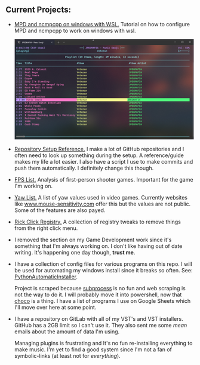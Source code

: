 ## Current Projects:

- [MPD and ncmpcpp on windows with WSL.](https://github.com/zX3no/ncmpcppOnWindows)
  Tutorial on how to configure MPD and ncmpcpp to work on windows with wsl.

  ![](https://github.com/zX3no/zX3no/blob/main/Images/ncmpcpp.png?raw=true)

- [Repository Setup Reference.](https://github.com/zX3no/zX3no/blob/main/Writing/Repo%20Setup.md)
  I make a lot of GitHub repositories and I often need to look up something during the setup. A reference/guide makes my life a lot easier. I also have a script I use to make commits and push them automatically. I definitely change this though.

- [FPS List.](https://github.com/zX3no/zX3no/blob/main/Writing/FPS%20List.md)
  Analysis of first-person shooter games. Important for the game I'm working on.

- [Yaw List.](https://github.com/zX3no/zX3no/blob/main/Writing/Yaw%20List.md)
  A list of yaw values used in video games. Currently websites like www.mouse-sensitivity.com offer this but the values are not public. Some of the features are also payed.

- [Rick Click Registry.](https://github.com/zX3no/RightClickRegistry)
  A collection of registry tweaks to remove things from the right click menu.

- I removed the section on my Game Development work since it's something that I'm always working on. I don't like having out of date writing. It's happening one day though, **trust me**.

- I have a collection of config files for various programs on this repo. I will be used for automating my windows install since it breaks so often. See: [PythonAutomaticInstaller](https://github.com/zX3no/PythonAutomaticInstaller).

  Project is scraped because [subprocess](https://docs.python.org/3/library/subprocess.html) is no fun and web scraping is not the way to do it. I will probably move it into powershell, now that [choco](https://chocolatey.org/) is a thing. I have a list of programs I use on Google Sheets which I'll move over here at some point.

- I have a repository on GitLab with all of my VST's and VST installers. GitHub has a 2GB limit so I can't use it. They also sent me some _mean_ emails about the amount of data I'm using.

  Managing plugins is frustrating and It's no fun re-installing everything to make music. I'm yet to find a good system since I'm not a fan of symbolic-links (at least not for _everything_).
